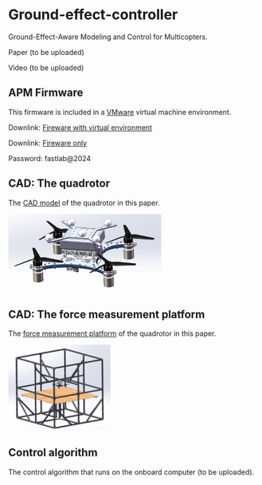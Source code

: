 # Ground-effect-controller

Ground-Effect-Aware Modeling and Control for Multicopters.

Paper (to be uploaded)

Video (to be uploaded)

## APM Firmware

This firmware is included in a [VMware](https://www.vmware.com/) virtual machine environment.

Downlink:  [Fireware with virtual environment](http://zjufast.tpddns.cn:9110/share.cgi?ssid=cfde8ecbb0b8432fb59c241b98ab59a9)

Downlink:  [Fireware only](http://zjufast.tpddns.cn:9110/share.cgi?ssid=d6dd0e1a97cf43f7a9f5feb82fca04d5)

Password: fastlab@2024

## CAD: The quadrotor

The  [CAD model](./CAD/quadrotor.STEP) of the quadrotor in this paper.



<img src="./figs/quadrotor.PNG" alt="Alt text" style="zoom:30%;" />

## CAD: The force measurement platform

The  [force measurement platform](./CAD/platform.STEP) of the quadrotor in this paper.

<img src="./figs/platform.PNG" alt="Alt text" style="zoom:20%;" />



## Control algorithm

The control algorithm that runs on the onboard computer (to be uploaded).
